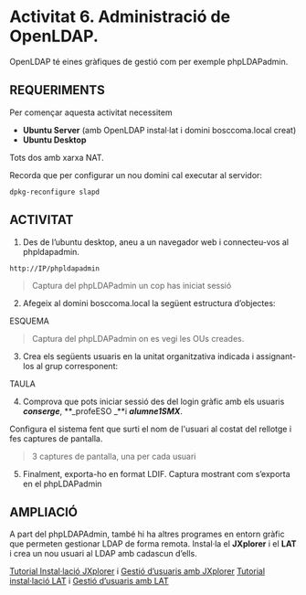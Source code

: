 <!-- notoc -->

# Activitat 6. Administració de OpenLDAP.

OpenLDAP té eines gràfiques de gestió com per exemple phpLDAPadmin.


## REQUERIMENTS

Per començar aquesta activitat necessitem 
* **Ubuntu Server** (amb OpenLDAP instal·lat i domini bosccoma.local creat)
* **Ubuntu Desktop**

Tots dos amb xarxa NAT.

Recorda que per configurar un nou domini cal executar al servidor:

`dpkg-reconfigure slapd`

## ACTIVITAT

1. Des de l’ubuntu desktop, aneu a un navegador web i connecteu-vos al phpldapadmin.

  `http://IP/phpldapadmin`

  > Captura del phpLDAPadmin un cop has iniciat sessió

2. Afegeix al domini bosccoma.local la següent estructura d’objectes:

  ESQUEMA

  > Captura del phpLDAPadmin on es vegi les OUs creades.

3. Crea els següents usuaris en la unitat organitzativa indicada i assignant-los al grup corresponent:

  TAULA

4. Comprova que pots iniciar sessió des del login gràfic amb els usuaris **_conserge_**, **_profeESO _**i **_alumne1SMX_**.

  Configura el sistema fent que surti el nom de l'usuari al costat del rellotge i fes captures de pantalla.
	
  > 3 captures de pantalla, una per cada usuari

5. Finalment, exporta-ho en format LDIF.
	Captura mostrant com s’exporta en el phpLDAPadmin
	
## AMPLIACIÓ

A part del phpLDAPAdmin, també hi ha altres programes en entorn gràfic que permeten gestionar LDAP de forma remota.
Instal·la el **JXplorer** i el **LAT** i crea un nou usuari al LDAP amb cadascun d’ells.

[Tutorial Instal·lació JXplorer](http://moodlecf.sapalomera.cat/apunts/smx/sox/uf2/A221-LDAPServer.html#toc_14) i [Gestió d’usuaris amb JXplorer](http://moodlecf.sapalomera.cat/apunts/smx/sox/uf2/A222-LDAP-Usuaris.html#toc_3)
[Tutorial instal·lació LAT](http://moodlecf.sapalomera.cat/apunts/smx/sox/uf2/A221-LDAPServer.html#toc_15) i [Gestió d’usuaris amb LAT](http://moodlecf.sapalomera.cat/apunts/smx/sox/uf2/A222-LDAP-Usuaris.html#toc_6)






